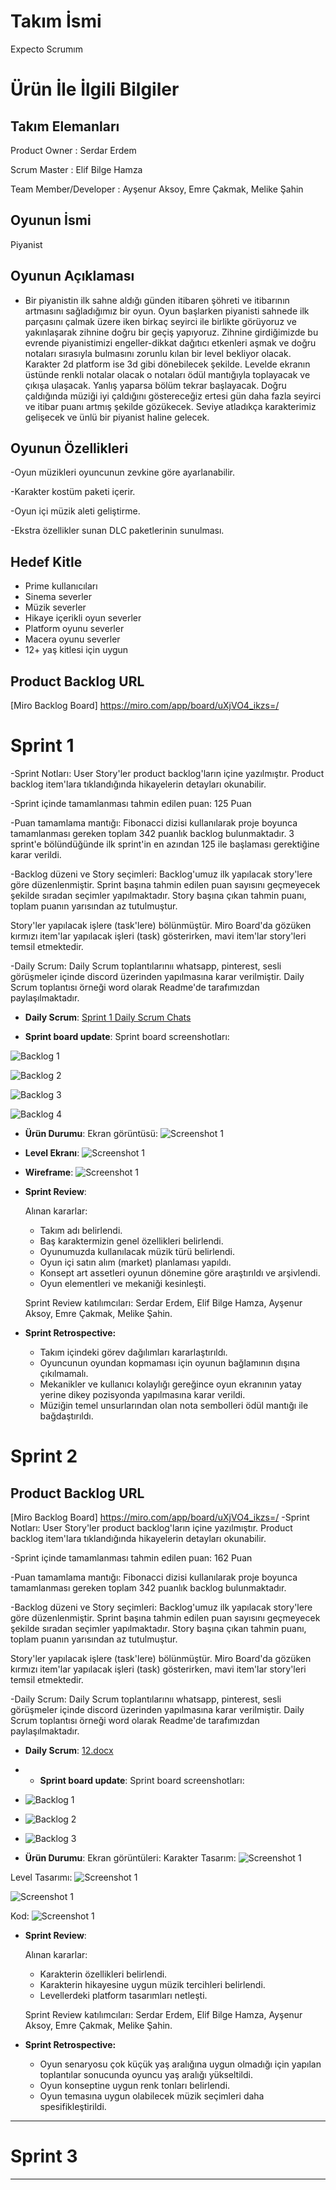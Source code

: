 
# **Takım İsmi**

Expecto Scrumım


# Ürün İle İlgili Bilgiler

## Takım Elemanları

 Product Owner : Serdar Erdem 

 Scrum Master : Elif Bilge Hamza

 Team Member/Developer : Ayşenur Aksoy, Emre Çakmak, Melike Şahin

## Oyunun İsmi

Piyanist

## Oyunun Açıklaması

- Bir piyanistin ilk sahne aldığı günden itibaren şöhreti ve itibarının artmasını sağladığımız bir oyun. Oyun başlarken piyanisti sahnede ilk parçasını çalmak üzere
iken birkaç seyirci ile birlikte görüyoruz ve yakınlaşarak zihnine doğru bir geçiş yapıyoruz. 
Zihnine girdiğimizde bu evrende piyanistimizi engeller-dikkat dağıtıcı etkenleri aşmak ve doğru notaları sırasıyla 
bulmasını zorunlu kılan bir level bekliyor olacak. Karakter 2d platform ise 3d gibi dönebilecek şekilde. Levelde ekranın üstünde renkli notalar olacak o notaları
 ödül mantığıyla toplayacak ve çıkışa ulaşacak. Yanlış yaparsa bölüm tekrar başlayacak.  Doğru çaldığında müziği iyi çaldığını göstereceğiz ertesi gün daha fazla seyirci ve itibar puanı artmış şekilde gözükecek. Seviye atladıkça karakterimiz gelişecek 
ve ünlü bir piyanist haline gelecek.

## Oyunun Özellikleri
 -Oyun müzikleri oyuncunun zevkine göre ayarlanabilir.

-Karakter kostüm paketi içerir.

-Oyun içi müzik aleti geliştirme.

-Ekstra özellikler sunan DLC paketlerinin sunulması.

## Hedef Kitle

- Prime kullanıcıları
- Sinema severler
- Müzik severler
- Hikaye içerikli oyun severler
- Platform oyunu severler
- Macera oyunu severler
- 12+ yaş kitlesi için uygun


## Product Backlog URL

[Miro Backlog Board] https://miro.com/app/board/uXjVO4_ikzs=/ 


# Sprint 1
-Sprint Notları: User Story'ler product backlog'ların içine yazılmıştır. Product backlog item'lara tıklandığında hikayelerin detayları okunabilir.

-Sprint içinde tamamlanması tahmin edilen puan: 125 Puan

-Puan tamamlama mantığı: Fibonacci dizisi kullanılarak proje boyunca tamamlanması gereken toplam 342 puanlık backlog bulunmaktadır. 3 sprint'e bölündüğünde ilk sprint'in en azından 125 ile başlaması gerektiğine karar verildi.

-Backlog düzeni ve Story seçimleri: Backlog'umuz ilk yapılacak story'lere göre düzenlenmiştir. Sprint başına tahmin edilen puan sayısını geçmeyecek şekilde sıradan seçimler yapılmaktadır. Story başına çıkan tahmin puanı, toplam puanın yarısından az tutulmuştur.

Story'ler yapılacak işlere (task'lere) bölünmüştür. Miro Board'da gözüken kırmızı item'lar yapılacak işleri (task) gösterirken, mavi item'lar story'leri temsil etmektedir.

-Daily Scrum: Daily Scrum toplantılarınıı whatsapp, pinterest, sesli görüşmeler içinde discord üzerinden yapılmasına karar verilmiştir. Daily Scrum toplantısı örneği word olarak Readme'de tarafımızdan paylaşılmaktadır.

- **Daily Scrum**: [Sprint 1 Daily Scrum Chats](https://github.com/wmelikesahin/Unity_Team62/blob/main/ProjectManagement/Sprint1Documents/DailyScrumMeetingNotesSprint1.docx?raw=true)


- **Sprint board update**: Sprint board screenshotları: 



![Backlog 1](https://github.com/wmelikesahin/Unity_Team62/blob/main/ProjectManagement/Sprint1Documents/MiroSprint1.png)

![Backlog 2](https://github.com/wmelikesahin/Unity_Team62/blob/main/ProjectManagement/Sprint1Documents/MiroSprint1(2).png)

![Backlog 3](https://raw.githubusercontent.com/wmelikesahin/Unity_Team62/main/ProjectManagement/Sprint1Documents/MiroSprint1(3).png)

![Backlog 4](https://github.com/wmelikesahin/Unity_Team62/blob/main/ProjectManagement/Sprint1Documents/MiroSprint1(4).png)

- **Ürün Durumu**: 
 Ekran görüntüsü:
  ![Screenshot 1](https://github.com/wmelikesahin/Unity_Team62/blob/main/ProjectManagement/Sprint1Documents/UrunDurumu.png)
  
 - **Level Ekranı**:
  ![Screenshot 1](https://raw.githubusercontent.com/wmelikesahin/Unity_Team62/main/%C3%9Cr%C3%BCnTasar%C4%B1m%C4%B1/%C3%9Cr%C3%BCng%C3%B6rselilevelekran%C4%B1.png)
  
  - **Wireframe**:
  ![Screenshot 1](https://raw.githubusercontent.com/wmelikesahin/Unity_Team62/main/%C3%9Cr%C3%BCnTasar%C4%B1m%C4%B1/wireframe.png)
  


- **Sprint Review**: 

  Alınan kararlar: 
  - Takım adı belirlendi.
  - Baş karaktermizin genel özellikleri belirlendi.
  - Oyunumuzda kullanılacak müzik türü belirlendi.
  - Oyun içi satın alım (market) planlaması yapıldı.
  - Konsept art assetleri oyunun dönemine göre araştırıldı ve arşivlendi.
  - Oyun elementleri ve mekaniği kesinleşti.  


  Sprint Review katılımcıları: Serdar Erdem, Elif Bilge Hamza, Ayşenur Aksoy, Emre Çakmak, Melike Şahin.



- **Sprint Retrospective:**
  - Takım içindeki görev dağılımları kararlaştırıldı. 
  - Oyuncunun oyundan kopmaması için oyunun bağlamının dışına çıkılmamalı.
  - Mekanikler ve kullanıcı kolaylığı gereğince oyun ekranının yatay yerine dikey pozisyonda yapılmasına karar verildi.
  - Müziğin temel unsurlarından olan nota sembolleri ödül mantığı ile bağdaştırıldı. 




# Sprint 2
## Product Backlog URL

[Miro Backlog Board] https://miro.com/app/board/uXjVO4_ikzs=/ 
-Sprint Notları: User Story'ler product backlog'ların içine yazılmıştır. Product backlog item'lara tıklandığında hikayelerin detayları okunabilir.

-Sprint içinde tamamlanması tahmin edilen puan: 162 Puan

-Puan tamamlama mantığı: Fibonacci dizisi kullanılarak proje boyunca tamamlanması gereken toplam 342 puanlık backlog bulunmaktadır.

-Backlog düzeni ve Story seçimleri: Backlog'umuz ilk yapılacak story'lere göre düzenlenmiştir. Sprint başına tahmin edilen puan sayısını geçmeyecek şekilde sıradan seçimler yapılmaktadır. Story başına çıkan tahmin puanı, toplam puanın yarısından az tutulmuştur.

Story'ler yapılacak işlere (task'lere) bölünmüştür. Miro Board'da gözüken kırmızı item'lar yapılacak işleri (task) gösterirken, mavi item'lar story'leri temsil etmektedir.

-Daily Scrum: Daily Scrum toplantılarınıı whatsapp, pinterest, sesli görüşmeler içinde discord üzerinden yapılmasına karar verilmiştir. Daily Scrum toplantısı örneği word olarak Readme'de tarafımızdan paylaşılmaktadır.
- **Daily Scrum**: [12.docx](https://github.com/wmelikesahin/Unity_Team62/files/8752924/12.docx)

- - **Sprint board update**: Sprint board screenshotları:
- ![Backlog 1](https://raw.githubusercontent.com/wmelikesahin/Unity_Team62/main/ProjectManagement/Sprint2Documents/YeniMiro.png)
- ![Backlog 2](https://github.com/wmelikesahin/Unity_Team62/blob/main/ProjectManagement/Sprint2Documents/miro2.png)
- ![Backlog 3](https://raw.githubusercontent.com/wmelikesahin/Unity_Team62/main/ProjectManagement/Sprint2Documents/YeniMiro3.png)

- **Ürün Durumu**: 
 Ekran görüntüleri:
 Karakter Tasarım: 
 ![Screenshot 1](https://github.com/wmelikesahin/Unity_Team62/blob/main/ProjectManagement/Sprint2Documents/karakter%20tasar%C4%B1m%C4%B1.png)
 
 Level Tasarımı:
![Screenshot 1](https://github.com/wmelikesahin/Unity_Team62/blob/main/ProjectManagement/Sprint2Documents/level%20design%201.png)

![Screenshot 1](https://github.com/wmelikesahin/Unity_Team62/blob/main/ProjectManagement/Sprint2Documents/level%20design.png)

Kod:
![Screenshot 1](https://raw.githubusercontent.com/wmelikesahin/Unity_Team62/main/ProjectManagement/Sprint2Documents/KodDurumu%20.png)

- **Sprint Review**: 

  Alınan kararlar: 
 
  - Karakterin özellikleri belirlendi.
  - Karakterin hikayesine uygun müzik tercihleri belirlendi.
  - Levellerdeki platform tasarımları netleşti. 

  Sprint Review katılımcıları: Serdar Erdem, Elif Bilge Hamza, Ayşenur Aksoy, Emre Çakmak, Melike Şahin.
  
- **Sprint Retrospective:**
 
  - Oyun senaryosu çok küçük yaş aralığına uygun olmadığı için yapılan toplantılar sonucunda oyuncu  yaş aralığı yükseltildi. 
  - Oyun konseptine uygun renk tonları belirlendi.
  - Oyun temasına uygun olabilecek müzik seçimleri daha spesifikleştirildi.


---

# Sprint 3

---

